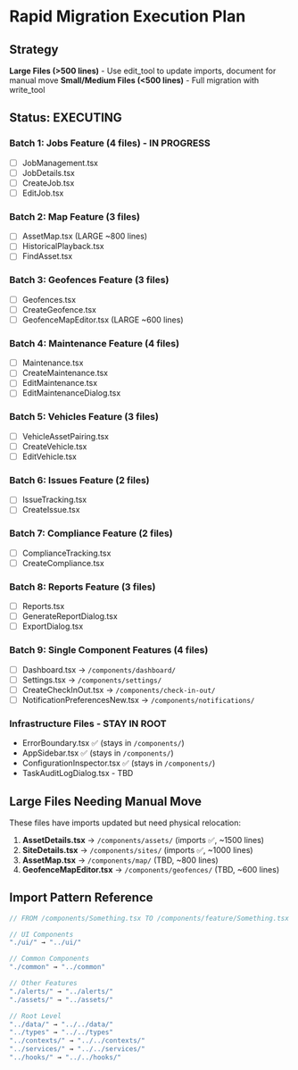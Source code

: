 # Rapid Migration Execution Plan

## Strategy

**Large Files (>500 lines)** - Use edit_tool to update imports, document for manual move
**Small/Medium Files (<500 lines)** - Full migration with write_tool

## Status: EXECUTING

### Batch 1: Jobs Feature (4 files) - IN PROGRESS
- [ ] JobManagement.tsx
- [ ] JobDetails.tsx  
- [ ] CreateJob.tsx
- [ ] EditJob.tsx

### Batch 2: Map Feature (3 files)
- [ ] AssetMap.tsx (LARGE ~800 lines)
- [ ] HistoricalPlayback.tsx
- [ ] FindAsset.tsx

### Batch 3: Geofences Feature (3 files)
- [ ] Geofences.tsx
- [ ] CreateGeofence.tsx
- [ ] GeofenceMapEditor.tsx (LARGE ~600 lines)

### Batch 4: Maintenance Feature (4 files)
- [ ] Maintenance.tsx
- [ ] CreateMaintenance.tsx
- [ ] EditMaintenance.tsx
- [ ] EditMaintenanceDialog.tsx

### Batch 5: Vehicles Feature (3 files)
- [ ] VehicleAssetPairing.tsx
- [ ] CreateVehicle.tsx
- [ ] EditVehicle.tsx

### Batch 6: Issues Feature (2 files)
- [ ] IssueTracking.tsx
- [ ] CreateIssue.tsx

### Batch 7: Compliance Feature (2 files)
- [ ] ComplianceTracking.tsx
- [ ] CreateCompliance.tsx

### Batch 8: Reports Feature (3 files)
- [ ] Reports.tsx
- [ ] GenerateReportDialog.tsx
- [ ] ExportDialog.tsx

### Batch 9: Single Component Features (4 files)
- [ ] Dashboard.tsx → `/components/dashboard/`
- [ ] Settings.tsx → `/components/settings/`
- [ ] CreateCheckInOut.tsx → `/components/check-in-out/`
- [ ] NotificationPreferencesNew.tsx → `/components/notifications/`

### Infrastructure Files - STAY IN ROOT
- ErrorBoundary.tsx ✅ (stays in `/components/`)
- AppSidebar.tsx ✅ (stays in `/components/`)
- ConfigurationInspector.tsx ✅ (stays in `/components/`)  
- TaskAuditLogDialog.tsx - TBD

## Large Files Needing Manual Move

These files have imports updated but need physical relocation:

1. **AssetDetails.tsx** → `/components/assets/` (imports ✅, ~1500 lines)
2. **SiteDetails.tsx** → `/components/sites/` (imports ✅, ~1000 lines)
3. **AssetMap.tsx** → `/components/map/` (TBD, ~800 lines)
4. **GeofenceMapEditor.tsx** → `/components/geofences/` (TBD, ~600 lines)

## Import Pattern Reference

```typescript
// FROM /components/Something.tsx TO /components/feature/Something.tsx

// UI Components
"./ui/" → "../ui/"

// Common Components  
"./common" → "../common"

// Other Features
"./alerts/" → "../alerts/"
"./assets/" → "../assets/"

// Root Level
"../data/" → "../../data/"
"../types" → "../../types"
"../contexts/" → "../../contexts/"
"../services/" → "../../services/"
"../hooks/" → "../../hooks/"
```
